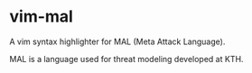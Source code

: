 # vim-mal

A vim syntax highlighter for MAL (Meta Attack Language).

MAL is a language used for threat modeling developed at KTH.
